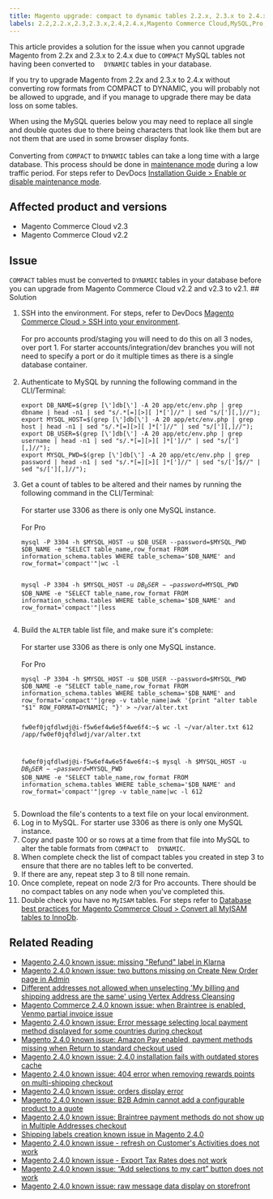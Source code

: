 ```yaml
---
title: Magento upgrade: compact to dynamic tables 2.2.x, 2.3.x to 2.4.x 
labels: 2.2,2.2.x,2.3,2.3.x,2.4,2.4.x,Magento Commerce Cloud,MySQL,Pro,Starter,database,known issues,troubleshooting,upgrade
---
```


This article provides a solution for the issue when you cannot upgrade Magento from 2.2x and 2.3.x to 2.4.x due to `` COMPACT `` MySQL tables not having been converted to ``   DYNAMIC `` tables in your database.

<p class="warning">If you try to upgrade Magento from 2.2x and 2.3.x to 2.4.x without converting row formats from COMPACT to DYNAMIC, you will probably not be allowed to upgrade, and if you manage to upgrade there may be data loss on some tables.</p>

<p class="info">When using the MySQL queries below you may need to replace all single and double quotes due to there being characters that look like them but are not them that are used in some browser display fonts.<br/><br/>Converting from <code>COMPACT</code> to <code>DYNAMIC</code> tables can take a long time with a large database. This process should be done in <a href="https://devdocs.magento.com/guides/v2.4/install-gde/install/cli/install-cli-subcommands-maint.html?itm_source=devdocs&amp;itm_medium=search_page&amp;itm_campaign=federated_search&amp;itm_term=mainten">maintenance mode</a> during a low traffic period. For steps refer to DevDocs <a href="https://devdocs.magento.com/guides/v2.4/install-gde/install/cli/install-cli-subcommands-maint.html?itm_source=devdocs&amp;itm_medium=search_page&amp;itm_campaign=federated_search&amp;itm_term=mainten">Installation Guide > Enable or disable maintenance mode</a>. </p>

## Affected product and versions

* Magento Commerce Cloud v2.3
* Magento Commerce Cloud v2.2

## Issue

`` COMPACT `` tables must be converted to `` DYNAMIC `` tables in your database before you can upgrade from Magento Commerce Cloud v2.2 and v2.3 to v2.1. ## Solution

<ol><li>SSH into the environment. For steps, refer to DevDocs <a href="https://devdocs.magento.com/cloud/env/environments-ssh.html#ssh">Magento Commerce Cloud > SSH into your environment</a>. <br/><br/>For pro accounts prod/staging you will need to do this on all 3 nodes, over port 1. For starter accounts/integration/dev branches you will not need to specify a port or do it multiple times as there is a single database container.<br/><br/>
</li><li>Authenticate to MySQL by running the following command in the CLI/Terminal:<br/>
<pre class="line-numbers language-clike"><code class="language-clike">export DB_NAME=$(grep [\']db[\'] -A 20 app/etc/env.php | grep dbname | head -n1 | sed "s/.*[=][>][ ]*[']//" | sed "s/['][,]//");
export MYSQL_HOST=$(grep [\']db[\'] -A 20 app/etc/env.php | grep host | head -n1 | sed "s/.*[=][>][ ]*[']//" | sed "s/['][,]//");
export DB_USER=$(grep [\']db[\'] -A 20 app/etc/env.php | grep username | head -n1 | sed "s/.*[=][>][ ]*[']//" | sed "s/['][,]//");
export MYSQL_PWD=$(grep [\']db[\'] -A 20 app/etc/env.php | grep password | head -n1 | sed "s/.*[=][>][ ]*[']//" | sed "s/[']$//" | sed "s/['][,]//");</code></pre>
</li><li>Get a count of tables to be altered and their names by running the following command in the CLI/Terminal:<br/><br/>
<div>
<div>
<div>
<div>
<div>
<div>
<div>
<div>
<div>
<div>
<div>
<div>For starter use 3306 as there is only one MySQL instance. </div>
</div>
</div>
</div>
</div>
</div>
</div>
</div>
</div>
</div>
</div>
</div>
<br/>For Pro<br/>
<pre class="line-numbers language-clike"><code class="language-clike">mysql -P 3304 -h $MYSQL_HOST -u $DB_USER --password=$MYSQL_PWD $DB_NAME -e "SELECT table_name,row_format FROM information_schema.tables WHERE table_schema='$DB_NAME' and row_format='compact'"|wc -l

mysql -P 3304 -h $MYSQL_HOST -u $DB_USER --password=$MYSQL_PWD $DB_NAME -e "SELECT table_name,row_format FROM information_schema.tables WHERE table_schema='$DB_NAME' and row_format='compact'"|less</code></pre>
</li><li>Build the <code>ALTER</code> table list file, and make sure it's complete:<br/><br/>For starter use 3306 as there is only one MySQL instance. <br/><br/>For Pro<br/>
<pre class="line-numbers language-clike"><code class="language-clike">mysql -P 3304 -h $MYSQL_HOST -u $DB_USER --password=$MYSQL_PWD $DB_NAME -e "SELECT table_name,row_format FROM information_schema.tables WHERE table_schema='$DB_NAME' and row_format='compact'"|grep -v table_name|awk '{print "alter table "$1" ROW_FORMAT=DYNAMIC; "}' > ~/var/alter.txt

fw0ef0jqfdlwdj@i-f5w6ef4w6e5f4we6f4:~$ wc -l ~/var/alter.txt 
612 /app/fw0ef0jqfdlwdj/var/alter.txt

fw0ef0jqfdlwdj@i-f5w6ef4w6e5f4we6f4:~$ mysql -h $MYSQL_HOST -u $DB_USER --password=$MYSQL_PWD $DB_NAME -e "SELECT table_name,row_format FROM information_schema.tables WHERE table_schema='$DB_NAME' and row_format='compact'"|grep -v table_name|wc -l
612</code></pre>
</li><li>Download the file's contents to a text file on your local environment.</li><li>Log in to MySQL. For starter use 3306 as there is only one MySQL instance.<br/>
</li><li>Copy and paste 100 or so rows at a time from that file into MySQL to alter the table formats from <code>COMPACT</code> to <code>  DYNAMIC</code>.</li><li>When complete check the list of compact tables you created in step 3 to ensure that there are no tables left to be converted.</li><li>If there are any, repeat step 3 to 8 till none remain.</li><li>Once complete, repeat on node 2/3 for Pro accounts. There should be no compact tables on any node when you've completed this.</li><li>Double check you have no <code>MyISAM</code> tables. For steps refer to <a href="https://support.magento.com/hc/en-us/articles/360041997312#convert">Database best practices for Magento Commerce Cloud > Convert all MyISAM tables to InnoDb</a>.</li></ol>

## Related Reading

* [Magento 2.4.0 known issue: missing "Refund" label in Klarna](https://support.magento.com/hc/en-us/articles/360047598311-Magento-2-4-0-known-issue-missing-Refund-label-in-Klarna)
* [Magento 2.4.0 known issue: two buttons missing on Create New Order page in Admin](https://support.magento.com/hc/en-us/articles/360047481431-Magento-2-4-0-known-issue-two-buttons-missing-on-Create-New-Order-page-in-Admin)
* [Different addresses not allowed when unselecting 'My billing and shipping address are the same' using Vertex Address Cleansing](https://support.magento.com/hc/en-us/articles/360046998952-Different-addresses-not-allowed-when-unselecting-My-billing-and-shipping-address-are-the-same-using-Vertex-Address-Cleansing)
* [Magento Commerce 2.4.0 known issue: when Braintree is enabled, Venmo partial invoice issue](https://support.magento.com/hc/en-us/articles/360046845932-Magento-Commerce-2-4-0-known-issue-when-Braintree-is-enabled-Venmo-partial-invoice-issue)
* [Magento 2.4.0 known issue: Error message selecting local payment method displayed for some countries during checkout](https://support.magento.com/hc/en-us/articles/360047139331-Magento-2-4-0-known-issue-Error-message-selecting-local-payment-method-displayed-for-some-countries-during-checkout)
* [Magento 2.4.0 known issue: Amazon Pay enabled, payment methods missing when Return to standard checkout used](https://support.magento.com/hc/en-us/articles/360046680632-Magento-2-4-0-known-issue-Amazon-Pay-enabled-payment-methods-missing-when-Return-to-standard-checkout-used)
* [Magento 2.4.0 known issue: 2.4.0 installation fails with outdated stores cache](https://support.magento.com/hc/en-us/articles/360046949731-Magento-2-4-0-known-issue-2-4-0-installation-fails-with-outdated-stores-cache)
* [Magento 2.4.0 known issue: 404 error when removing rewards points on multi-shipping checkout](https://support.magento.com/hc/en-us/articles/360046920131-Magento-2-4-0-known-issue-404-error-when-removing-rewards-points-on-multi-shipping-checkout)
* [Magento 2.4.0 known issue: orders display error](https://support.magento.com/hc/en-us/articles/360046802271-Magento-2-4-0-known-issue-orders-display-error)
* [Magento 2.4.0 known issue: B2B Admin cannot add a configurable product to a quote](https://support.magento.com/hc/en-us/articles/360046801971-Magento-2-4-0-known-issue-B2B-Admin-cannot-add-a-configurable-product-to-a-quote)
* [Magento 2.4.0 known issue: Braintree payment methods do not show up in Multiple Addresses checkout](https://support.magento.com/hc/en-us/articles/360046354992-Magento-2-4-0-known-issue-Braintree-payment-methods-do-not-show-up-in-Multiple-Addresses-checkout)
* [Shipping labels creation known issue in Magento 2.4.0](https://support.magento.com/hc/en-us/articles/360046750171-Shipping-labels-creation-known-issue-in-Magento-2-4-0)
* [Magento 2.4.0 known issue - refresh on Customer's Activities does not work](https://support.magento.com/hc/en-us/articles/360046091332-Magento-2-4-0-known-issue-refresh-on-Customer-s-Activities-does-not-work)
* [Magento 2.4.0 known issue - Export Tax Rates does not work](https://support.magento.com/hc/en-us/articles/360045850032-Magento-2-4-0-known-issue-Export-Tax-Rates-does-not-work-)
* [Magento 2.4.0 known issue: “Add selections to my cart” button does not work](https://support.magento.com/hc/en-us/articles/360045838312-Magento-2-4-0-known-issue-Add-selections-to-my-cart-button-does-not-work)
* [Magento 2.4.0 known issue: raw message data display on storefront](https://support.magento.com/hc/en-us/articles/360045804332-Magento-2-4-0-known-issue-raw-message-data-display-on-storefront)